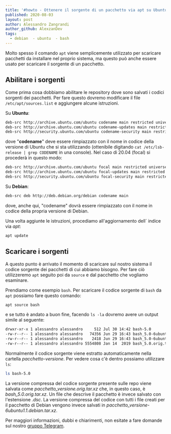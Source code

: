 ```yaml
---
title: '#howto - Ottenere il sorgente di un pacchetto via apt su Ubuntu e derivate'
published: 2020-08-03
layout: post
author: Alessandro Zangrandi
author_github: AlexzanDev
tags:
  - debian  - ubuntu  - bash
---
```

Molto spesso il comando `apt` viene semplicemente utilizzato per scaricare pacchetti da installare nel proprio sistema, ma questo può anche essere usato per scaricare il sorgente di un pacchetto.

## Abilitare i sorgenti

Come prima cosa dobbiamo abilitare le repository dove sono salvati i codici sorgenti dei pacchetti. Per fare questo dovremo modificare il file `/etc/apt/sources.list` e aggiungere alcune istruzioni.

Su **Ubuntu**:

```bash
deb-src http://archive.ubuntu.com/ubuntu codename main restricted universe multiverse
deb-src http://archive.ubuntu.com/ubuntu codename-updates main restricted universe multiverse
deb-src http://security.ubuntu.com/ubuntu codename-security main restricted universe multiverse
```

dove "**codename**" deve essere rimpiazzato con il nome in codice della versione di Ubuntu che si sta utilizzando (ottenibile digitando `cat /etc/lsb-release | grep CODENAME` in una console). Nel caso di 20.04 (focal) si procederà in questo modo:

```bash
deb-src http://archive.ubuntu.com/ubuntu focal main restricted universe multiverse
deb-src http://archive.ubuntu.com/ubuntu focal-updates main restricted universe multiverse
deb-src http://security.ubuntu.com/ubuntu focal-security main restricted universe multiverse
```

Su **Debian**:

```bash
deb-src deb http://deb.debian.org/debian codename main
```

dove, anche qui, "codename" dovrà essere rimpiazzato con il nome in codice della propria versione di Debian.

Una volta aggiunte le istruzioni, procediamo all'aggiornamento dell´ indice via *apt*:

```bash
apt update
```

## Scaricare i sorgenti

A questo punto è arrivato il momento di scaricare sul nostro sistema il codice sorgente dei pacchetti di cui abbiamo bisogno. Per fare ciò utilizzeremo `apt` seguito poi da `source` e dal pacchetto che vogliamo esaminare.

Prendiamo come esempio `bash`. Per scaricare il codice sorgente di `bash` da `apt` possiamo fare questo comando:

```bash
apt source bash
```

e se tutto è andato a buon fine, facendo `ls -la` dovremo avere un output simile al seguente:

```bash
drwxr-xr-x 1 alessandro alessandro     512 Jul 30 14:42 bash-5.0
-rw-r--r-- 1 alessandro alessandro   74356 Jun 29 16:43 bash_5.0-6ubuntu1.1.debian.tar.xz
-rw-r--r-- 1 alessandro alessandro    2418 Jun 29 16:43 bash_5.0-6ubuntu1.1.dsc
-rw-r--r-- 1 alessandro alessandro 5554808 Jan 14  2019 bash_5.0.orig.tar.xz
```

Normalmente il codice sorgente viene estratto automaticamente nella cartella *pacchetto-versione*. Per vedere cosa c'è dentro possiamo utilizzare `ls`:

```bash
ls bash-5.0
```

La versione compressa del codice sorgente presente sulle repo viene salvata come *pacchetto_versione.orig.tar.xz* che, in questo caso, è *bash_5.0.orig.tar.xz*. Un file che descrive il pacchetto è invece salvato con l'estensione *.dsc*. La versione compressa del codice con tutti i file creati per il pacchetto di Debian vengono invece salvati in *pacchetto_versione-6ubuntu1.1.debian.tar.xz*.

Per maggiori informazioni, dubbi e chiarimenti, non esitate a fare domande sul nostro [gruppo Telegram](https://t.me/linuxpeople).